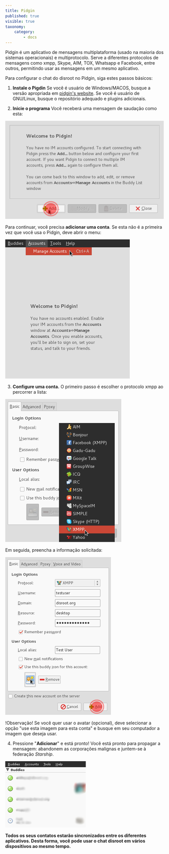 ```yaml
---
title: Pidgin
published: true
visible: true
taxonomy:
    category:
        - docs
---
```


Pidgin é um aplicativo de mensagens multiplataforma (usado na maioria dos sistemas operacionais) e multiprotocolo. Serve a diferentes protocolos de mensagens como xmpp, Skype, AIM, TOX, Whatsapp e Facebook, entre outros, permitindo usar as mensagens em um mesmo aplicativo. 

Para configurar o chat do disroot no Pidgin, siga estes passos básicos:

1. **Instale o Pigdin**
Se você é usuário de Windows/MACOS, busque a versão apropriada em [pidgin's website](http://pidgin.im/download/).
Se você é usuário de GNU/Linux, busque o repositório adequado e plugins adicionais. 

2. **Inicie o programa**
Você receberá uma mensagem de saudação como esta:

![](en/pidgin1.png)

Para continuar, você precisa **adicionar uma conta**.
Se esta não é a primeira vez que você usa o Pidgin, deve abrir o menu:

![](en/pidgin2.png)

3. **Configure uma conta.**
O primeiro passo é escolher o protocolo xmpp ao percorrer a lista:

![](en/pidgin3.png)

Em seguida, preencha a informação solicitada:

![](en/pidgin4.png)

!Observação! Se você quer usar o avatar (opcional), deve selecionar a opção "use esta imagem para esta conta" e busque em seu computador a imagem que deseja usar.

4. Pressione "**Adicionar**" e está pronto!
Você está pronto para propagar a mensagem: abandonem as corporações malignas e juntem-se à federação *Starship*.

![](en/pidgin5.png)

**Todos os seus contatos estarão sincronizados entre os diferentes aplicativos. Desta forma, você pode usar o chat disroot em vários dispositivos ao mesmo tempo.**
